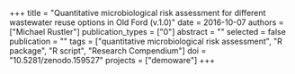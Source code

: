 +++
title = "Quantitative microbiological risk assessment for different wastewater reuse options in Old Ford (v.1.0)"
date = 2016-10-07
authors = ["Michael Rustler"]
publication_types = ["0"]
abstract = ""
selected = false
publication = ""
tags = ["quantitative microbiological risk assessment", "R package", "R script", "Research Compendium"]
doi = "10.5281/zenodo.159527"
projects = ["demoware"]
+++

